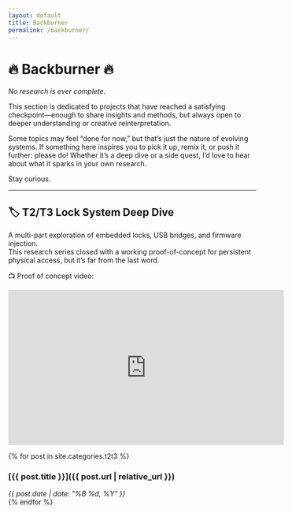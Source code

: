 ```yaml
---
layout: default
title: Backburner
permalink: /backburner/
---
```


# 🔥 Backburner 🔥

_No research is ever complete._

This section is dedicated to projects that have reached a satisfying checkpoint—enough to share insights and methods, but always open to deeper understanding or creative reinterpretation.

Some topics may feel “done for now,” but that’s just the nature of evolving systems. If something here inspires you to pick it up, remix it, or push it further: please do! Whether it’s a deep dive or a side quest, I’d love to hear about what it sparks in your own research.

Stay curious.

---

## 🏷️ T2/T3 Lock System Deep Dive

A multi-part exploration of embedded locks, USB bridges, and firmware injection.  
This research series closed with a working proof-of-concept for persistent physical access, but it’s far from the last word.

📺 Proof of concept video:  
<iframe width="560" height="315" src="https://www.youtube.com/embed/tD7BfMAFk9E" title="YouTube video player" frameborder="0" allowfullscreen></iframe>

{% for post in site.categories.t2t3 %}
### [{{ post.title }}]({{ post.url | relative_url }})
*{{ post.date | date: "%B %d, %Y" }}*  
{% endfor %}
